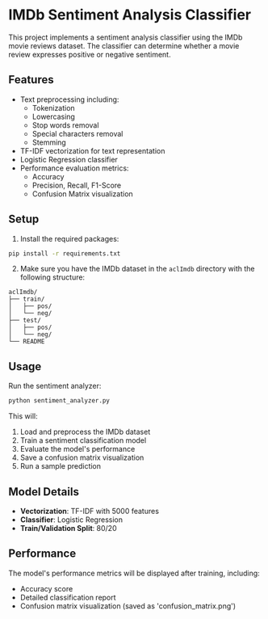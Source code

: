 # IMDb Sentiment Analysis Classifier

This project implements a sentiment analysis classifier using the IMDb movie reviews dataset. The classifier can determine whether a movie review expresses positive or negative sentiment.

## Features

- Text preprocessing including:
  - Tokenization
  - Lowercasing
  - Stop words removal
  - Special characters removal
  - Stemming
- TF-IDF vectorization for text representation
- Logistic Regression classifier
- Performance evaluation metrics:
  - Accuracy
  - Precision, Recall, F1-Score
  - Confusion Matrix visualization

## Setup

1. Install the required packages:
```bash
pip install -r requirements.txt
```

2. Make sure you have the IMDb dataset in the `aclImdb` directory with the following structure:
```
aclImdb/
├── train/
│   ├── pos/
│   └── neg/
├── test/
│   ├── pos/
│   └── neg/
└── README
```

## Usage

Run the sentiment analyzer:
```bash
python sentiment_analyzer.py
```

This will:
1. Load and preprocess the IMDb dataset
2. Train a sentiment classification model
3. Evaluate the model's performance
4. Save a confusion matrix visualization
5. Run a sample prediction

## Model Details

- **Vectorization**: TF-IDF with 5000 features
- **Classifier**: Logistic Regression
- **Train/Validation Split**: 80/20

## Performance

The model's performance metrics will be displayed after training, including:
- Accuracy score
- Detailed classification report
- Confusion matrix visualization (saved as 'confusion_matrix.png')
